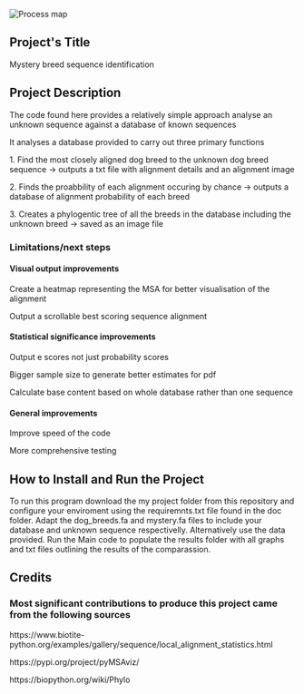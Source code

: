 ![Process map](https://github.com/lprzem01/Coursework/blob/main/my_project/doc/Process%20map.png)
## Project's Title
<p> Mystery breed sequence identification </p>

## Project Description
<p> The code found here provides a relatively simple approach analyse an unknown sequence against a database of known sequences </p>
<p> It analyses a database provided to carry out three primary functions</p>
    <p> 1. Find the most closely aligned dog breed to the unknown dog breed sequence -> outputs a txt file with alignment details and an alignment image </p>
    <p> 2. Finds the proabbility of each alignment occuring by chance -> outputs a database of alignment probability of each breed </p>
    <p> 3. Creates a phylogentic tree of all the breeds in the database including the unknown breed -> saved as an image file </p>

### Limitations/next steps  
#### Visual output improvements
<p> Create a heatmap representing the MSA for better visualisation of the alignment </p>
<p> Output a scrollable best scoring sequence alignment </p>

#### Statistical significance improvements 
<p> Output e scores not just probability scores </p>
<p> Bigger sample size to generate better estimates for pdf </p>
<p> Calculate base content based on whole database rather than one sequence </p>

#### General improvements
<p> Improve speed of the code </p>
<p> More comprehensive testing </p>

## How to Install and Run the Project
<p> To run this program download the my project folder from this repository and configure your enviroment using the requiremnts.txt file found in the doc folder. Adapt the dog_breeds.fa and mystery.fa files to include your database and unknown sequence respectivelly. Alternatively use the data provided. Run the Main code to populate the results folder with all graphs and txt files outlining the results of the comparassion. </p>

## Credits
### Most significant contributions to produce this project came from the following sources 
<p> https://www.biotite-python.org/examples/gallery/sequence/local_alignment_statistics.html </p>
<p> https://pypi.org/project/pyMSAviz/ </p>
<p> https://biopython.org/wiki/Phylo </p>
